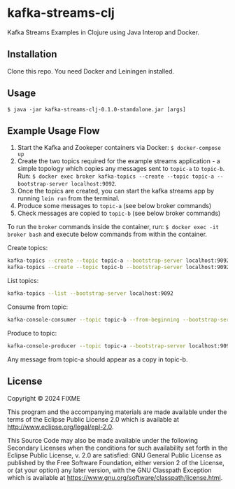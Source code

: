 # kafka-streams-clj

Kafka Streams Examples in Clojure using Java Interop and Docker.

## Installation

Clone this repo. You need Docker and Leiningen installed.

## Usage

    $ java -jar kafka-streams-clj-0.1.0-standalone.jar [args]


## Example Usage Flow

1. Start the Kafka and Zookeper containers via Docker: `$ docker-compose up`
2. Create the two topics required for the example streams application - a simple topology which copies any messages sent to `topic-a`  to `topic-b`. Run: `$ docker exec broker kafka-topics --create --topic topic-a --bootstrap-server localhost:9092`. 
3. Once the topics are created, you can start the kafka streams app by running `lein run` from the terminal.
4. Produce some messages to `topic-a` (see below broker commands)
5. Check messages are copied to `topic-b` (see below broker commands)

To run the `broker` commands inside the container, run: `$ docker exec -it broker bash` and execute below commands from within the container.

Create topics:
```sh
kafka-topics --create --topic topic-a --bootstrap-server localhost:9092
kafka-topics --create --topic topic-b --bootstrap-server localhost:9092
```

List topics:
```sh
kafka-topics --list --bootstrap-server localhost:9092
```
Consume from topic:
```sh
kafka-console-consumer --topic topic-b --from-beginning --bootstrap-server localhost:9092
```
Produce to topic:
```sh
kafka-console-producer --topic topic-a --bootstrap-server localhost:9092
```

Any message from topic-a should appear as a copy in topic-b.
## License

Copyright © 2024 FIXME

This program and the accompanying materials are made available under the
terms of the Eclipse Public License 2.0 which is available at
http://www.eclipse.org/legal/epl-2.0.

This Source Code may also be made available under the following Secondary
Licenses when the conditions for such availability set forth in the Eclipse
Public License, v. 2.0 are satisfied: GNU General Public License as published by
the Free Software Foundation, either version 2 of the License, or (at your
option) any later version, with the GNU Classpath Exception which is available
at https://www.gnu.org/software/classpath/license.html.
